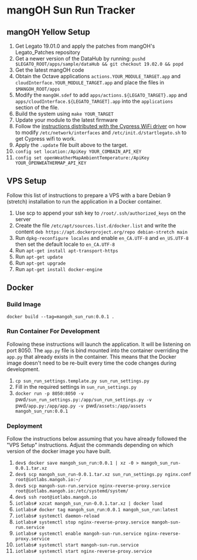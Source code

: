 # mangOH Sun Run Tracker

## mangOH Yellow Setup

1. Get Legato 19.01.0 and apply the patches from mangOH's Legato_Patches repository
1. Get a newer version of the DataHub by running: `pushd $LEGATO_ROOT/apps/sample/dataHub && git checkout 19.02.0 && popd`
1. Get the latest mangOH code
1. Obtain the Octave applications `actions.YOUR_MODULE_TARGET.app` and
   `cloudInterface.YOUR_MODULE_TARGET.app` and place the files in `$MANGOH_ROOT/apps`
1. Modify the `mangOH.sdef` to add `apps/actions.${LEGATO_TARGET}.app` and
   `apps/cloudInterface.${LEGATO_TARGET].app` into the `applications` section of the file.
1. Build the system using `make YOUR_TARGET`
1. Update your module to the latest firmware
1. Follow the [instructions distributed with the Cypress WiFi
   driver](https://github.com/mangOH/mangOH/blob/master/linux_kernel_modules/cypwifi/README.md) on
   how to modify `/etc/network/interfaces` and `/etc/init.d/startlegato.sh` to get Cypress wifi to
   work.
1. Apply the `.update` file built above to the target.
1. `config set location:/ApiKey YOUR_COMBAIN_API_KEY`
1. `config set openWeatherMapAmbientTemperature:/ApiKey YOUR_OPENWEATHERMAP_API_KEY`


## VPS Setup
Follow this list of instructions to prepare a VPS with a bare Debian 9 (stretch)
installation to run the application in a Docker container.
1. Use scp to append your ssh key to `/root/.ssh/authorized_keys` on the server
1. Create the file `/etc/apt/sources.list.d/docker.list` and write the content
   `deb https://apt.dockerproject.org/repo debian-stretch main`
1. Run `dpkg-reconfigure locales` and enable `en_CA.UTF-8` and `en_US.UTF-8` then set the default locale to `en_CA.UTF-8`
1. Run `apt-get install apt-transport-https`
1. Run `apt-get update`
1. Run `apt-get upgrade`
1. Run `apt-get install docker-engine`


## Docker

### Build Image
`docker build --tag=mangoh_sun_run:0.0.1 .`

### Run Container For Development
Following these instructions will launch the application. It will be listening on port 8050. The
`app.py` file is bind mounted into the container overriding the `app.py` that already exists in the
container. This means that the Docker image doesn't need to be re-built every time the code changes
during development.
1. `cp sun_run_settings.template.py sun_run_settings.py`
1. Fill in the required settings in `sun_run_settings.py`
1. `docker run -p 8050:8050 -v `pwd`/sun_run_settings.py:/app/sun_run_settings.py -v `pwd`/app.py:/app/app.py -v `pwd`/assets:/app/assets mangoh_sun_run:0.0.1`

### Deployment
Follow the instructions below assuming that you have already followed the "VPS Setup" instructions.
Adjust the commands depending on which version of the docker image you have built.
1. `dev$ docker save mangoh_sun_run:0.0.1 | xz -0 > mangoh_sun_run-0.0.1.tar.xz`
1. `dev$ scp mangoh_sun_run-0.0.1.tar.xz sun_run_settings.py nginx.conf root@iotlabs.mangoh.io:~/`
1. `dev$ scp mangoh-sun-run.service nginx-reverse-proxy.service root@iotlabs.mangoh.io:/etc/systemd/system/`
1. `dev$ ssh root@iotlabs.mangoh.io`
1. `iotlabs# xzcat mangoh_sun_run-0.0.1.tar.xz | docker load`
1. `iotlabs# docker tag mangoh_sun_run:0.0.1 mangoh_sun_run:latest`
1. `iotlabs# systemctl daemon-reload`
1. `iotlabs# systemctl stop nginx-reverse-proxy.service mangoh-sun-run.service`
1. `iotlabs# systemctl enable mangoh-sun-run.service nginx-reverse-proxy.service`
1. `iotlabs# systemctl start mangoh-sun-run.service`
1. `iotlabs# systemctl start nginx-reverse-proxy.service`
